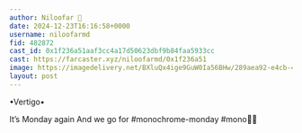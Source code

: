 ```yaml
---
author: Niloofar 🪷
date: 2024-12-23T16:16:58+0000
username: niloofarmd
fid: 482872
cast_id: 0x1f236a51aaf3cc4a17d50623dbf9b84faa5933cc
cast: https://farcaster.xyz/niloofarmd/0x1f236a51
image: https://imagedelivery.net/BXluQx4ige9GuW0Ia56BHw/289aea92-e4cb-4dea-efef-63fdcff8a000/original
layout: post
---
```


•Vertigo•

It’s Monday again
And we go for #monochrome-monday #mono🤍🖤

<img src='https://imagedelivery.net/BXluQx4ige9GuW0Ia56BHw/289aea92-e4cb-4dea-efef-63fdcff8a000/original' alt='' referrerpolicy='no-referrer'/>
